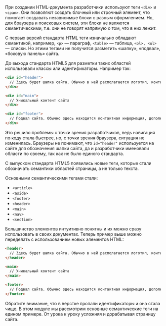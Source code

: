 
При создании HTML-документа разработчики используют теги `<div>` и `<span>`. Они позволяют создать блочный или строчный элемент, что помогает создавать независимые блоки с разным оформлением. Но, для браузера и поисковых систем, эти блоки не являются семантическими, т.е. они не говорят напрямую о том, что в них лежит.

С первых версий стандарта HTML теги изначально обладают семантикой, например, `<p>` — параграф, `<table>` — таблица, `<ol>, <ul>` — списки. Но этими тегами не получится разметить «шапку», «подвал», «боковую панель» сайта.

До выхода стандарта HTML5 для разметки таких областей использовали классы или идентификаторы. Например так:

```html
<div id="header">
  // Здесь будет шапка сайта. Обычно в ней располагается логотип, контактная информация, меню
</div>

<div id="main">
  // Уникальный контент сайта
</div>

<div id="footer">
  // Подвал сайта. Обычно здесь находится контактная информация, дополнительное меню, юридическая информация о компании
</div>
```

Это решило проблемы с точки зрения разработчиков, ведь навигация по коду стала быстрее, но, с точки зрения браузера, ситуация не изменилась. Браузеры не понимают, что `id="header"` используется на сайте для обозначения шапки сайта, да и разработчики именовали области по своему, так как не было единого стандарта.

С выпуском стандарта HTML5 появились новые теги, которые стали обозначать семантики областей страницы, а не только текста.

Основными семантическими тегами стали:

* `<article>`
* `<aside>`
* `<footer>`
* `<header>`
* `<main>`
* `<nav>`
* `<section>`

Большинство элементов интуитивно понятны и их можно сразу использовать в своих документах. Теперь пример выше можно переделать с использованием новых элементов HTML:

```html
<header>
  // Здесь будет шапка сайта. Обычно в ней располагается логотип, контактная информация, меню
</header>

<main>
  // Уникальный контент сайта
</main>

<footer>
  // Подвал сайта. Обычно здесь находится контактная информация, дополнительное меню, юридическая информация о компании
</footer>
```

Обратите внимание, что в вёрстке пропали идентификаторы и она стала чище. В этом модуле мы рассмотрим основные семантические теги на едином примере. От урока к уроку усложняя и дорабатывая страницу сайта.
